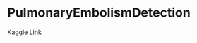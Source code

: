 # PulmonaryEmbolismDetection

[Kaggle Link](https://www.kaggle.com/c/rsna-str-pulmonary-embolism-detection/overview)  

